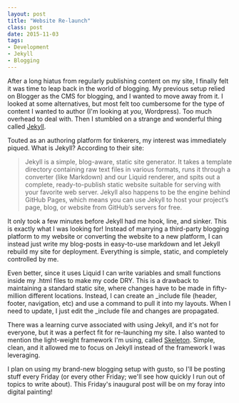 ```yaml
---
layout: post
title: "Website Re-launch"
class: post
date: 2015-11-03
tags:
- Development
- Jekyll
- Blogging
---
```


After a long hiatus from regularly publishing content on my site, I finally felt it was time to leap back in the world of blogging. My previous setup relied on Blogger as the CMS for blogging, and I wanted to move away from it. I looked at some alternatives, but most felt too cumbersome for the type of content I wanted to author (I'm looking at *you*, Wordpress). Too much overhead to deal with. Then I stumbled on a strange and wonderful thing called [Jekyll].

Touted as an authoring platform for tinkerers, my interest was immediately piqued. What is Jekyll? According to their site:

>Jekyll is a simple, blog-aware, static site generator. It takes a template directory containing raw text files in various formats, runs it through a converter (like Markdown) and our Liquid renderer, and spits out a complete, ready-to-publish static website suitable for serving with your favorite web server. Jekyll also happens to be the engine behind GitHub Pages, which means you can use Jekyll to host your project’s page, blog, or website from GitHub’s servers for free.

It only took a few minutes before Jekyll had me hook, line, and sinker. This is exactly what I was looking for! Instead of marrying a third-party blogging platform to my website or converting the website to a new platform, I can instead just write my blog-posts in easy-to-use markdown and let Jekyll rebuild my site for deployment. Everything is simple, static, and completely controlled by me.

Even better, since it uses Liquid I can write variables and small functions inside my .html files to make my code DRY. This is a drawback to maintaining a standard static site, where changes have to be made in fifty-million different locations. Instead, I can create an _include file (header, footer, navigation, etc) and use a command to pull it into my layouts. When I need to update, I just edit the _include file and changes are propagated.

There was a learning curve associated with using Jekyll, and it's not for everyone, but it was a perfect fit for re-launching my site. I also wanted to mention the light-weight framework I'm using, called [Skeleton]. Simple, clean, and it allowed me to focus on Jekyll instead of the framework I was leveraging.

I plan on using my brand-new blogging setup with gusto, so I'll be posting stuff every Friday (or every other Friday; we'll see how quickly I run out of topics to write about). This Friday's inaugural post will be on my foray into digital painting!



[jekyll]:      http://jekyllrb.com
[Skeleton]:		http://getskeleton.com